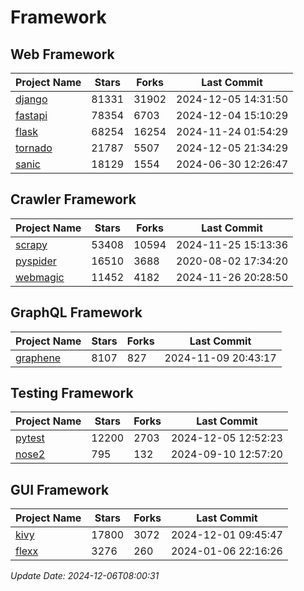 # Framework

## Web Framework
| Project Name | Stars | Forks | Last Commit |
| ------------ | ----- | ----- | ----------- |
| [django](https://github.com/django/django) | 81331 | 31902 | 2024-12-05 14:31:50 |
| [fastapi](https://github.com/fastapi/fastapi) | 78354 | 6703 | 2024-12-04 15:10:29 |
| [flask](https://github.com/pallets/flask) | 68254 | 16254 | 2024-11-24 01:54:29 |
| [tornado](https://github.com/tornadoweb/tornado) | 21787 | 5507 | 2024-12-05 21:34:29 |
| [sanic](https://github.com/sanic-org/sanic) | 18129 | 1554 | 2024-06-30 12:26:47 |

## Crawler Framework
| Project Name | Stars | Forks | Last Commit |
| ------------ | ----- | ----- | ----------- |
| [scrapy](https://github.com/scrapy/scrapy) | 53408 | 10594 | 2024-11-25 15:13:36 |
| [pyspider](https://github.com/binux/pyspider) | 16510 | 3688 | 2020-08-02 17:34:20 |
| [webmagic](https://github.com/code4craft/webmagic) | 11452 | 4182 | 2024-11-26 20:28:50 |

## GraphQL Framework
| Project Name | Stars | Forks | Last Commit |
| ------------ | ----- | ----- | ----------- |
| [graphene](https://github.com/graphql-python/graphene) | 8107 | 827 | 2024-11-09 20:43:17 |

## Testing Framework
| Project Name | Stars | Forks | Last Commit |
| ------------ | ----- | ----- | ----------- |
| [pytest](https://github.com/pytest-dev/pytest) | 12200 | 2703 | 2024-12-05 12:52:23 |
| [nose2](https://github.com/nose-devs/nose2) | 795 | 132 | 2024-09-10 12:57:20 |

## GUI Framework
| Project Name | Stars | Forks | Last Commit |
| ------------ | ----- | ----- | ----------- |
| [kivy](https://github.com/kivy/kivy) | 17800 | 3072 | 2024-12-01 09:45:47 |
| [flexx](https://github.com/flexxui/flexx) | 3276 | 260 | 2024-01-06 22:16:26 |

*Update Date: 2024-12-06T08:00:31*